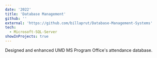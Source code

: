 ```yaml
---
date: '2022'
title: 'Database Management'
github: ''
external: 'https://github.com/billaprut/Database-Management-Systems'
tech:
  - Microsoft-SQL-Server
showInProjects: true
---
```


Designed and enhanced UMD MS Program Office's attendance database.
